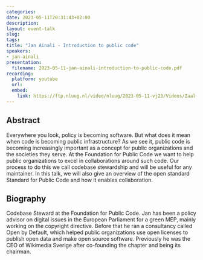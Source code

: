 ```yaml
---
categories:
date: 2023-05-11T20:31:43+02:00
description:
layout: event-talk
slug:
tags:
title: "Jan Ainali - Introduction to public code"
speakers:
- jan-ainali
presentation:
  filename: 2023-05-11-jan-ainali-introduction-to-public-code.pdf
recording:
  platform: youtube
  url:
  embed:
    link: https://ftp.nluug.nl/video/nluug/2023-05-11-vj23/Videos/Zaal-1/01_Jan_Ainali_-_Introduction_to_public_code.webm
---
```


## Abstract

Everywhere you look, policy is becoming software. But what does it mean when code is becoming public infrastructure? As we see it, public code is becoming increasingly important as a concept for public organizations and the societies they serve. At the Foundation for Public Code we want to help public organizations to excel in collaborations around such code. Our process to do this we call codebase stewardship and will be useful for any maintainer. In this talk, we will also give an overview of the open standard Standard for Public Code and how it enables collaboration.

## Biography

Codebase Steward at the Foundation for Public Code. Jan has been a policy advisor on digital issues in the European Parliament for a green MEP, mainly working on the copyright directive. Before that he ran a consultancy called Open by Default, which helped public organizations use open licenses to publish open data and make open source software. Previously he was the CEO of Wikimedia Sverige after co-founding the chapter and being its chairman.
